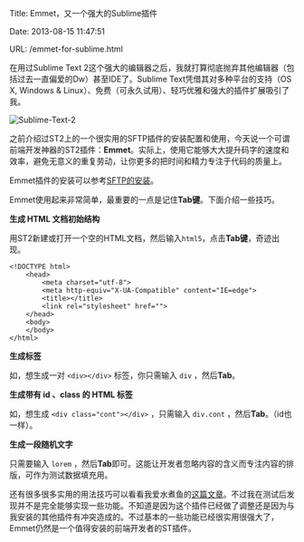 Title: Emmet，又一个强大的Sublime插件

Date: 2013-08-15 11:47:51

URL: /emmet-for-sublime.html

在用过Sublime Text 2这个强大的编辑器之后，我就打算彻底抛弃其他编辑器（包括过去一直偏爱的Dw）甚至IDE了。Sublime Text凭借其对多种平台的支持（OS X, Windows &amp; Linux）、免费（可永久试用）、轻巧优雅和强大的插件扩展吸引了我。

![Sublime-Text-2](http://blogimages.u.qiniudn.com/Sublime-Text-2.jpg)

之前介绍过ST2上的一个很实用的SFTP插件的安装配置和使用，今天说一个可谓前端开发神器的ST2插件：**Emmet**。实际上，使用它能够大大提升码字的速度和效率，避免无意义的重复劳动，让你更多的把时间和精力专注于代码的质量上。

Emmet插件的安装可以参考[SFTP的安装](http://huangyang.me/post/sublime-sftp.html "Sublime下进行FTP配置")。

Emmet使用起来非常简单，最重要的一点是记住**Tab键**。下面介绍一些技巧。

**生成 HTML 文档初始结构**

用ST2新建或打开一个空的HTML文档，然后输入`html5`，点击**Tab键**，奇迹出现。

    <!DOCTYPE html>
        <head>
            <meta charset="utf-8">
            <meta http-equiv="X-UA-Compatible" content="IE=edge">
            <title></title>
            <link rel="stylesheet" href="">
        </head>
        <body>
        </body>
    </html>

**生成标签**

如，想生成一对 `<div></div>` 标签，你只需输入 `div` ，然后**Tab**。

**生成带有 id 、class 的 HTML 标签**

如，想生成 `<div class="cont"></div>` ，只需输入 `div.cont` ，然后**Tab**。（id也一样）。

**生成一段随机文字**

只需要输入 `lorem` ，然后**Tab**即可。这能让开发者忽略内容的含义而专注内容的排版，可作为测试数据填充用。

还有很多很多实用的用法技巧可以看看我爱水煮鱼的[这篇文章](http://blog.wpjam.com/series/frontend-develop-tool-emmet/ "前端开发神器 Emmet")。不过我在测试后发现并不是完全能够实现一些功能。不知道是因为这个插件已经做了调整还是因为与我安装的其他插件有冲突造成的。不过基本的一些功能已经很实用很强大了，Emmet仍然是一个值得安装的前端开发者的ST插件。